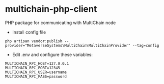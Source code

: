 # multichain-php-client

PHP package for communicating with MultiChain node

* Install config file

```
php artisan vendor:publish --provider="MetaverseSystems\MultiChain\MultiChainProvider" --tag=config
```

* Edit .env and configure these variables:

```
MULTICHAIN_RPC_HOST=127.0.0.1
MULTICHAIN_RPC_PORT=12345
MULTICHAIN_RPC_USER=username
MULTICHAIN_RPC_PASS=password
```
